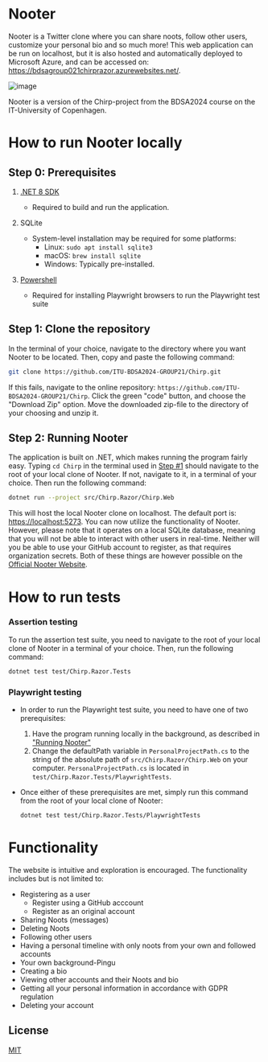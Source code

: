 # Nooter
Nooter is a Twitter clone where you can share noots, follow other users, customize your personal bio and so much more!
This web application can be run on localhost, but it is also hosted and automatically deployed to Microsoft Azure, and can be accessed on:
https://bdsagroup021chirprazor.azurewebsites.net/.

![image](https://github.com/user-attachments/assets/ce6ca2ed-9bc7-4cf3-871b-76e03dbf6cdb)

Nooter is a version of the Chirp-project from the BDSA2024 course on the IT-University of Copenhagen. 

# How to run Nooter locally
## Step 0: Prerequisites

1. [.NET 8 SDK](https://dotnet.microsoft.com/download/dotnet/8.0)
   - Required to build and run the application.

2. SQLite
   - System-level installation may be required for some platforms:
     - Linux: `sudo apt install sqlite3`
     - macOS: `brew install sqlite`
     - Windows: Typically pre-installed.
3. [Powershell](https://github.com/PowerShell/PowerShell)
   - Required for installing Playwright browsers to run the Playwright test suite

## Step 1: Clone the repository

In the terminal of your choice, navigate to the directory where you want Nooter to be located. Then, copy and paste the following command: 
```bash
git clone https://github.com/ITU-BDSA2024-GROUP21/Chirp.git
```

If this fails, navigate to the online repository: `https://github.com/ITU-BDSA2024-GROUP21/Chirp`. Click the green "code" button, and choose the "Download Zip" option. Move the downloaded zip-file to the directory of your choosing and unzip it.

## Step 2: Running Nooter 

The application is built on .NET, which makes running the program fairly easy. Typing `cd Chirp` in the terminal used in [Step #1](#step-1-clone-the-repository) should navigate to the root of your local clone of Nooter. If not, navigate to it, in a terminal of your choice. Then run the following command:
```bash
dotnet run --project src/Chirp.Razor/Chirp.Web
```

This will host the local Nooter clone on localhost. The default port is: [https://localhost:5273](https://localhost:5273). You can now utilize the functionality of Nooter. However, please note that it operates on a local SQLite database, meaning that you will not be able to interact with other users in real-time. Neither will you be able to use your GitHub account to register, as that requires organization secrets. Both of these things are however possible on the [Official Nooter Website](https://bdsagroup021chirprazor.azurewebsites.net/).


# How to run tests

### Assertion testing
   
To run the assertion test suite, you need to navigate to the root of your local clone of Nooter in a terminal of your choice. Then, run the following command:
```bash
dotnet test test/Chirp.Razor.Tests
```

### Playwright testing
   - In order to run the Playwright test suite, you need to have one of two prerequisites:
    
       1. Have the program running locally in the background, as described in ["Running Nooter"](#step-2-running-nooter)
       2. Change the defaultPath variable in `PersonalProjectPath.cs` to the string of the absolute path of `src/Chirp.Razor/Chirp.Web` on your computer. `PersonalProjectPath.cs` is located in `test/Chirp.Razor.Tests/PlaywrightTests`.
          
   - Once either of these prerequisites are met, simply run this command from the root of your local clone of Nooter:
     ```bash
     dotnet test test/Chirp.Razor.Tests/PlaywrightTests
     ```

# Functionality 

The website is intuitive and exploration is encouraged. The functionality includes but is not limited to:

- Registering as a user
    - Register using a GitHub acccount
    - Register as an original account
- Sharing Noots (messages)
- Deleting Noots
- Following other users
- Having a personal timeline with only noots from your own and followed accounts
- Your own background-Pingu
- Creating a bio
- Viewing other accounts and their Noots and bio
- Getting all your personal information in accordance with GDPR regulation
- Deleting your account

## License

[MIT](https://choosealicense.com/licenses/mit/)
